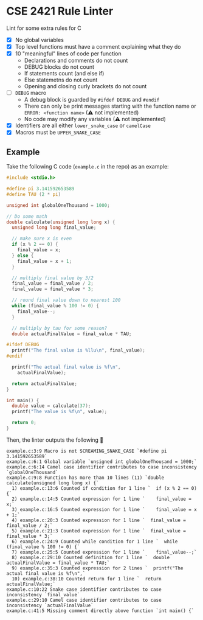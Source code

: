# CSE 2421 Rule Linter

Lint for some extra rules for C

- [x] No global variables
- [x] Top level functions must have a comment explaining what they do
- [x] 10 "meaningful" lines of code per function
  - Declarations and comments do not count
  - DEBUG blocks do not count
  - If statements count (and else if)
  - Else statemetns do not count
  - Opening and closing curly brackets do not count
- [ ] `DEBUG` macro
  - A debug block is guarded by `#ifdef DEBUG` and `#endif`
  - There can only be print messages starting with the function name or `ERROR: <function name>` (⚠ not implemented)
  - No code may modify any variables (⚠ not implemented)
- [x] Identifiers are all either `lower_snake_case` or `camelCase`
- [x] Macros must be `UPPER_SNAKE_CASE`

## Example

Take the following C code (`example.c` in the repo) as an example:

```c
#include <stdio.h>

#define pi 3.141592653589
#define TAU (2 * pi)

unsigned int globalOneThousand = 1000;

// Do some math
double calculate(unsigned long long x) {
  unsigned long long final_value;

  // make sure x is even
  if (x % 2 == 0) {
    final_value = x;
  } else {
    final_value = x + 1;
  }

  // multiply final value by 3/2
  final_value = final_value / 2;
  final_value = final_value * 3;

  // round final value down to nearest 100
  while (final_value % 100 != 0) {
    final_value--;
  }

  // multiply by tau for some reason?
  double actualFinalValue = final_value * TAU;

#ifdef DEBUG
  printf("The final value is %llu\n", final_value);
#endif

  printf("The actual final value is %f\n",
    actualFinalValue);

  return actualFinalValue;
}

int main() {
  double value = calculate(37);
  printf("The value is %f\n", value);

  return 0;
}
```

Then, the linter outputs the following :rocket:

```
example.c:3:9 Macro is not SCREAMING_SNAKE_CASE `#define pi 3.141592653589`
example.c:6:1 Global variable `unsigned int globalOneThousand = 1000;`
example.c:6:14 Camel case identifier contributes to case inconsistency `globalOneThousand`
example.c:9:8 Function has more than 10 lines (11) `double calculate(unsigned long long x) {`
  1) example.c:13:6 Counted if condition for 1 line `  if (x % 2 == 0) {`
  2) example.c:14:5 Counted expression for 1 line `    final_value = x;`
  3) example.c:16:5 Counted expression for 1 line `    final_value = x + 1;`
  4) example.c:20:3 Counted expression for 1 line `  final_value = final_value / 2;`
  5) example.c:21:3 Counted expression for 1 line `  final_value = final_value * 3;`
  6) example.c:24:9 Counted while condition for 1 line `  while (final_value % 100 != 0) {`
  7) example.c:25:5 Counted expression for 1 line `    final_value--;`
  8) example.c:29:10 Counted definition for 1 line `  double actualFinalValue = final_value * TAU;`
  9) example.c:35:3 Counted expression for 2 lines `  printf("The actual final value is %f\n",`
  10) example.c:38:10 Counted return for 1 line `  return actualFinalValue;`
example.c:10:22 Snake case identifier contributes to case inconsistency `final_value`
example.c:29:10 Camel case identifier contributes to case inconsistency `actualFinalValue`
example.c:41:5 Missing comment directly above function `int main() {`
```
